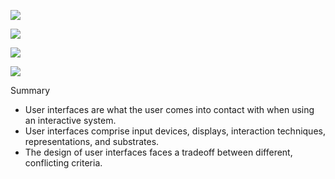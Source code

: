 ![](https://i.imgur.com/eKnbtCC.png)

![](https://i.imgur.com/SDXHu9m.png)

![](https://i.imgur.com/U007kVL.png)

![](https://i.imgur.com/ZRhTkOo.png)


Summary 
- User interfaces are what the user comes into contact with when using an interactive system. 
- User interfaces comprise input devices, displays, interaction techniques, representations, and substrates. 
- The design of user interfaces faces a tradeoff between different, conflicting criteria.
